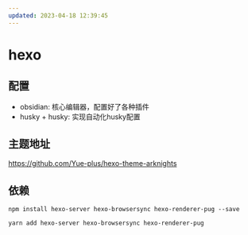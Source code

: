 ```yaml
---
updated: 2023-04-18 12:39:45
---
```

# hexo

## 配置

* obsidian: 核心编辑器，配置好了各种插件
* husky + husky: 实现自动化husky配置



## 主题地址

https://github.com/Yue-plus/hexo-theme-arknights

## 依赖

~~~
npm install hexo-server hexo-browsersync hexo-renderer-pug --save
~~~

~~~
yarn add hexo-server hexo-browsersync hexo-renderer-pug
~~~
